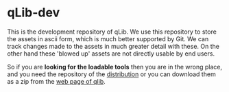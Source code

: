 qLib-dev
========

This is the development repository of qLib. We use this repository to store the
assets in ascii form, which is much better supported by Git. We can track
changes made to the assets in much greater detail with these. On the other hand
these 'blowed up' assets are not directly usable by end users.

So if you are **looking for the loadable tools** then you are in the wrong
place, and you need the repository of the
[distribution](https://github.com/qLab/qLib) or you can download them as a zip
from the [web page of qlib](http://qlab.github.com/qLib).
